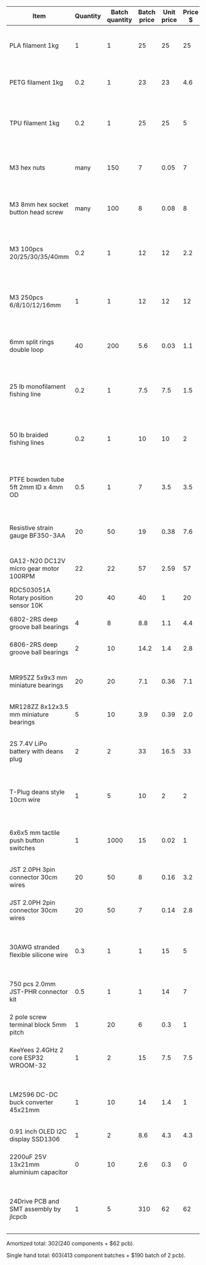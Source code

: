 Item                                   | Quantity | Batch quantity | Batch price | Unit price | Price $ | Notes                                                               | Link
---------------------------------------|----------|----------------|-------------|------------|---------|---------------------------------------------------------------------|--------
PLA filament 1kg                       | 1        | 1              | 25          | 25         | 25      | Determines color. PLA used for ease of printing details.            | https://www.amazon.com/gp/product/B07WDWZT87
PETG filament 1kg                      | 0.2      | 1              | 23          | 23         | 4.6     | PETG could be replaced with PLA or vice-versa.                      | https://www.amazon.com/gp/product/B07P2VVFXQ
TPU filament 1kg                       | 0.2      | 1              | 25          | 25         | 5       | Flexible, grippy filament needed for finger covers and knot beads.  | https://www.amazon.com/gp/product/B074DV9JMX
M3 hex nuts                            | many     | 150            | 7           | 0.05       | 7       | This is nuts. Get lots, only type used, expect to lose some.        | https://www.amazon.com/gp/product/B07H1NPJGP
M3 8mm hex socket button head screw    | many     | 100            | 8           | 0.08       | 8       | Main screw size used, need a bunch of these to screw around.        | https://www.amazon.com/gp/product/B01B1OD62C
M3 100pcs 20/25/30/35/40mm             | 0.2      | 1              | 12          | 12         | 2.2     | Need few larger bolts for the wrist assembly. Useful for arm too.   | https://www.amazon.com/gp/product/B076LMXW17
M3 250pcs 6/8/10/12/16mm               | 1        | 1              | 12          | 12         | 12      | Need varied sizes throughout hand design, but few of each size.     | https://www.amazon.com/gp/product/B0716Y5WZZ
6mm split rings double loop            | 40       | 200            | 5.6         | 0.03       | 1.1     | Need rings to tie and tension the finger tendons, expect loses.     | https://www.amazon.com/gp/product/B083JXLYK5
25 lb monofilament fishing line        | 0.2      | 1              | 7.5         | 7.5        | 1.5     | Monofilament important! Some tendons need to stretch. 20-30 lb ok.  | https://www.amazon.com/gp/product/B00ARHUIJ4
50 lb braided fishing lines            | 0.2      | 1              | 10          | 10         | 2       | Need strong, stiffer, thinner wire for tendons. Under 0.4 mm dia!   | https://www.amazon.com/gp/product/B01LYFMOBY
PTFE bowden tube 5ft 2mm ID x 4mm OD   | 0.5      | 1              | 7           | 3.5        | 3.5     | 2mm x 4mm is the most common, but also sweet spot for flex/stiff.   | https://www.amazon.com/gp/product/B073RDFTDV
Resistive strain gauge BF350-3AA       | 20       | 50             | 19          | 0.38       | 7.6     | Strictly need 12, but expect to damage some; or many on first try.  | https://www.amazon.com/gp/product/B07G42QW2S
GA12-N20 DC12V micro gear motor 100RPM | 22       | 22             | 57          | 2.59       | 57      | Might damage gears in some motors, get 2 spare.                     | https://www.aliexpress.com/item/4000274747864.html
RDC503051A Rotary position sensor 10K  | 20       | 40             | 40          | 1          | 20      | Much cheaper in large batches.                                      | https://www.mouser.com/ProductDetail/Alps-Alpine/RDC503051A?qs=j%252B1pi9TdxUY%2FAK%2Fo1fNF6g%3D%3D
6802-2RS deep groove ball bearings     | 4        | 8              | 8.8         | 1.1        | 4.4     | 2 extra could be used for the upper arm.                            | https://www.amazon.com/gp/product/B07FWGSFLN
6806-2RS deep groove ball bearings     | 2        | 10             | 14.2        | 1.4        | 2.8     | 4 extra could be used for the upper arm.                            | https://www.amazon.com/gp/product/B082PXK5K9
MR95ZZ 5x9x3 mm miniature bearings     | 20       | 20             | 7.1         | 0.36       | 7.1     | 1 spare in case it gets lost. Preferably more spares, these cheap.  | https://www.aliexpress.com/item/32824479804.html
MR128ZZ 8x12x3.5 mm miniature bearings | 5        | 10             | 3.9         | 0.39       | 2.0     | 1 spare in case it gets lost.                                       | https://www.aliexpress.com/item/4000324040769.html
2S 7.4V LiPo battery with deans plug   | 2        | 2              | 33          | 16.5       | 33      | 4S batteries should be better. Under 25V max, closer to 12V motors. | https://www.aliexpress.com/item/32995549798.html
T-Plug deans style 10cm wire           | 1        | 5              | 10          | 2          | 2       | If wiring 2 2S batteries in series, you can use 3x of these.        | https://www.amazon.com/T-Plug-T-Connectors-Deans-Style-BDHI-28/dp/B07MDGT5C1
6x6x5 mm tactile push button switches  | 1        | 1000           | 15          | 0.02       | 1       | Any common button should work. Plastic button might need adjusting. | https://www.aliexpress.com/item/32421383273.html
JST 2.0PH 3pin connector 30cm wires    | 20       | 50             | 8           | 0.16       | 3.2     |                                                                     | https://www.aliexpress.com/item/32958845278.html
JST 2.0PH 2pin connector 30cm wires    | 20       | 50             | 7           | 0.14       | 2.8     | 20cm can also work for close motors, but need extra custom cables.  | https://www.aliexpress.com/item/32958845278.html
30AWG stranded flexible silicone wire  | 0.3      | 1              | 1           | 15         | 5       | Need thin and flexible wires for fingers, 600cm total, multi color. | https://www.amazon.com/gp/product/B07G2SWB19
750 pcs 2.0mm JST-PHR connector kit    | 0.5      | 1              | 1           | 14         | 7       | Need female housing and crimp pins for wires. 26 3-pin, 20 2-pin.   | https://www.amazon.com/gp/product/B07D241T3M
2 pole screw terminal block 5mm pitch  | 1        | 20             | 6           | 0.3        | 1       |                                                                     | https://www.amazon.com/gp/product/B07NSKXGFQ
KeeYees 2.4GHz 2 core ESP32 WROOM-32   | 1        | 2              | 15          | 7.5        | 7.5     | Other dev kits might have slightly different pinouts!               | https://www.amazon.com/gp/product/B07QCP2451
LM2596 DC-DC buck converter 45x21mm    | 1        | 10             | 14          | 1.4        | 1       | Size must be within 1mm of 42x21mm. Website size lies, 43mm linked! | https://www.amazon.com/gp/product/B07VVXF7YX
0.91 inch OLED I2C display SSD1306     | 1        | 2              | 8.6         | 4.3        | 4.3     |                                                                     | https://www.amazon.com/gp/product/B07FMDB6TR
2200uF 25V 13x21mm aluminium capacitor | 0        | 10             | 2.6         | 0.3        | 0       | Skip! Problem with start-up circuit will fry diode and weld button. | https://www.aliexpress.com/item/32885108458.html
24Drive PCB and SMT assembly by jlcpcb | 1        | 5              | 310         | 62         | 62      | Automatic assembly strongly recommended! Can order batch of 2.      | https://jlcpcb.com


Amortized total: $302 ($240 components + $62 pcb).

Single hand total: $603 ($413 component batches + $190 batch of 2 pcb).


